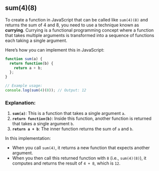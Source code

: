 ## sum(4)(8)
To create a function in JavaScript that can be called like `sum(4)(8)` and returns the sum of 4 and 8, you need to use a technique known as **currying**. Currying is a functional programming concept where a function that takes multiple arguments is transformed into a sequence of functions each taking a single argument.

Here’s how you can implement this in JavaScript:

```javascript
function sum(a) {
  return function(b) {
    return a + b;
  };
}

// Example usage:
console.log(sum(4)(8)); // Output: 12
```

### Explanation:

1. **`sum(a)`**: This is a function that takes a single argument `a`.
2. **`return function(b)`**: Inside this function, another function is returned that takes a single argument `b`.
3. **`return a + b`**: The inner function returns the sum of `a` and `b`.

In this implementation:
- When you call `sum(4)`, it returns a new function that expects another argument.
- When you then call this returned function with `8` (i.e., `sum(4)(8)`), it computes and returns the result of `4 + 8`, which is `12`.
